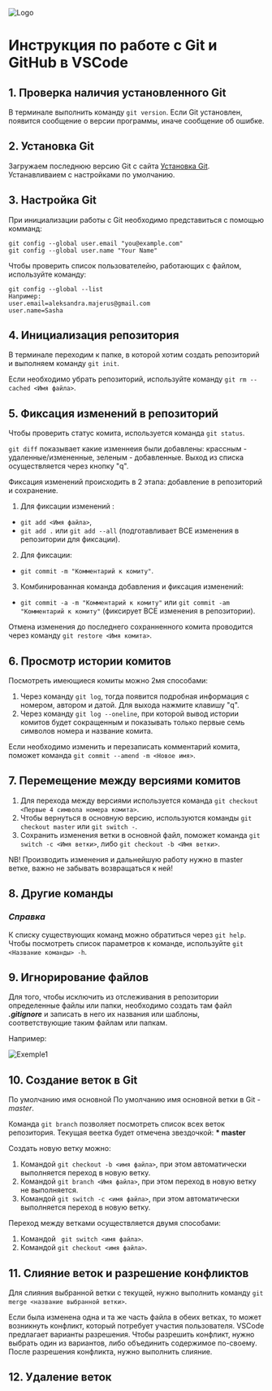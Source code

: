 ![Logo](1color-orange-lightbg@2x.png)
# Инструкция по работе с Git и GitHub в VSCode
## 1. Проверка наличия установленного Git
В терминале выполнить команду `git version`. Если Git установлен, появится сообщение о версии программы, иначе сообщение об ошибке.
## 2. Установка Git
Загружаем последнюю версию Git с сайта [Установка Git](https://git-scm.com/downloads). Устанавливаием с настройками по умолчанию.
## 3. Настройка Git
При инициализации работы с Git необходимо представиться с помощью комманд: 
 ```
 git config --global user.email "you@example.com"
git config --global user.name "Your Name"
```
Чтобы проверить список пользователейю, работающих с файлом, используйте команду:
```
git config --global --list
Например:
user.email=aleksandra.majerus@gmail.com
user.name=Sasha
```
## 4. Инициализация репозитория
В терминале переходим к папке, в которой хотим создать репозиторий и выполняем команду `git init`.

Если необходимо убрать репозиторий, используйте команду `git rm --cached <Имя файла>`.

## 5. Фиксация изменений в репозиторий
Чтобы проверить статус комита, используется команда `git status`.

`git diff` показывает какие изменнеия были добавлены: крассным - удаленные/измененные, зеленым - добавленные. Выход из списка осуществляется через кнопку "q".

Фиксация изменений происходить в 2 этапа: добавление в репозиторий и сохранение.
1. Для фиксации изменений :
 * `git add <Имя файла>`,
 * `git add .` или `git add --all` (подготавливает ВСЕ изменения в репозитории для фиксации).
2. Для фиксации: 
 * `git commit -m "Комментарий к комиту"`.
3. Комбинированная команда добавления и фиксация изменений:
  * `git commit -a -m "Комментарий к комиту"` или `git commit -am "Комментарий к комиту"` (фиксирует ВСЕ изменения в репозитории).

Отмена изменения до последнего сохранненного комита проводится через команду `git restore <Имя комита>`.

## 6. Просмотр истории комитов
Посмотреть имеющиеся комиты можно 2мя способами:
1. Через команду `git log`, тогда появится подробная информация с номером, автором и датой.
Для выхода нажмите клавишу "q".
2. Через команду `git log --oneline`, при которой вывод истории комитов будет сокращенным и показывать только первые семь символов номера и название комита.

Если необходимо изменить и перезаписать комментарий комита, поможет команда `git commit --amend -m <Новое имя>`.

## 7. Перемещение между версиями комитов
1. Для перехода между версиями используется команда `git checkout <Первые 4 символа номера комита>`.
2. Чтобы вернуться в основную версию, используются команды `git checkout master` или `git switch -`.
3. Сохранить изменения ветки в основной файл, поможет команда `git switch -c <Имя ветки>`, либо `git checkout -b <Имя ветки>`.

NB! Производить изменения и дальнейшую работу нужно в master ветке, важно не забывать возвращаться к ней! 

## 8. Другие команды
### *Справка*
К списку существующих команд можно обратиться через `git help`.
Чтобы посмотреть список параметров к команде, используйте `git <Название команды> -h`.
## 9. Игнорирование файлов
Для того, чтобы исключить из отслеживания в репозитории определенные файлы или папки, необходимо создать там файл ***.gitignore*** и записать в него их названия или шаблоны, соответствующие таким файлам или папкам.

Например:

![Exemple1](Exemple-ignore.png)

## 10. Создание веток в Git
По умолчанию имя основной По умолчанию имя основной ветки в Git - *master*.

Команда `git branch` позволяет посмотреть список всех веток репозитория. 
Текущая веетка будет отмечена звездочкой: **\* master**

Создать новую ветку можно:
1. Командой `git checkout -b <имя файла>`, при этом автоматически выполняется переход в новую ветку.
2. Командой `git branch <Имя файла>`, при этом переход в новую ветку не выполняется.
3. Командой `git switch -c <имя файла>`, при этом автоматически выполняется переход в новую ветку.

Переход между ветками осуществляется двумя способами:
1. Командой ` git switch <имя файла>`.
2. Командой `git checkout <имя файла>`.
## 11. Слияние веток и разрешение конфликтов
Для слияния выбранной ветки с текущей, нужно выполнить команду `git merge <название выбранной ветки>`.

Если была изменена одна и та же часть файла в обеих ветках, то может возникнуть конфликт, который потребует участия пользователя. 
VSCode предлагает варианты разрешения.
Чтобы разрешить конфликт, нужно выбрать один из вариантов, либо объединить содержимое по-своему.
После разрешения конфликта, нужно выполнить слияние.
## 12. Удаление веток
